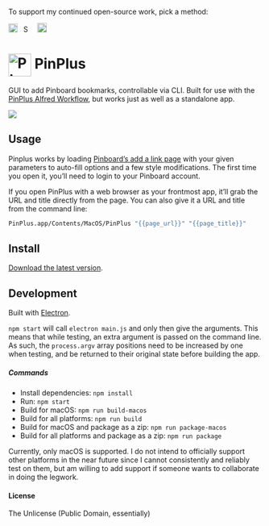 To support my continued open-source work, pick a method:

[<img src='https://upload.wikimedia.org/wikipedia/commons/5/53/PayPal_2014_logo.svg' height='18' alt='Support via Paypal'>](https://www.paypal.me/vitorgalvao)&nbsp;&nbsp;
[<img src='https://upload.wikimedia.org/wikipedia/commons/c/c5/Bitcoin_logo.svg' height='15' alt='Support via Bitcoin'>](http://vitorgalvao.com/bitcoin_tip_jar.html)&nbsp;&nbsp;
[<img src='https://dl.dropboxusercontent.com/s/y3pft1fbmer5v22/society6.svg' height='19' alt='Support via Society6'>](https://vitorgalvao.com/society6)

# <img src='https://i.imgur.com/4cX4Eex.png' width='45' align='center' alt='PinPlus logo'> PinPlus

GUI to add Pinboard bookmarks, controllable via CLI. Built for use with the [PinPlus Alfred Workflow](https://github.com/vitorgalvao/alfred-workflows/tree/master/PinPlus), but works just as well as a standalone app.

![](https://i.imgur.com/NasZq96.png)

## Usage

Pinplus works by loading [Pinboard’s add a link page](https://pinboard.in/add) with your given parameters to auto-fill options and a few style modifications. The first time you open it, you’ll need to login to your Pinboard account.

If you open PinPlus with a web browser as your frontmost app, it’ll grab the URL and title directly from the page. You can also give it a URL and title from the command line:

```bash
PinPlus.app/Contents/MacOS/PinPlus "{{page_url}}" "{{page_title}}"
```

## Install

[Download the latest version](https://github.com/vitorgalvao/pinplus/releases).

## Development

Built with [Electron](http://electron.atom.io).

`npm start` will call `electron main.js` and only then give the arguments. This means that while testing, an extra argument is passed on the command line. As such, the `process.argv` array positions need to be increased by one when testing, and be returned to their original state before building the app.

##### Commands

- Install dependencies: `npm install`
- Run: `npm start`
- Build for macOS: `npm run build-macos`
- Build for all platforms: `npm run build`
- Build for macOS and package as a zip: `npm run package-macos`
- Build for all platforms and package as a zip: `npm run package`

Currently, only macOS is supported. I do not intend to officially support other platforms in the near future since I cannot consistently and reliably test on them, but am willing to add support if someone wants to collaborate in doing the legwork.

#### License

The Unlicense (Public Domain, essentially)
